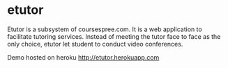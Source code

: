 etutor
======

Etutor is a subsystem of coursespree.com. It is a web application to facilitate tutoring services. Instead of meeting the tutor face to face as the only choice, etutor let student to conduct video conferences.

Demo hosted on heroku <a href="http://etutor.herokuapp.com">http://etutor.herokuapp.com</a>